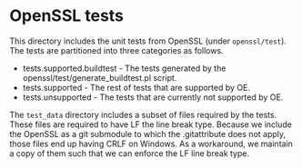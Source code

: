 OpenSSL tests
=============

This directory includes the unit tests from OpenSSL (under `openssl/test`). The tests are partitioned
into three categories as follows.

* tests.supported.buildtest - The tests generated by the openssl/test/generate_buildtest.pl script.
* tests.supported - The rest of tests that are supported by OE.
* tests.unsupported - The tests that are currently not supported by OE.

The `test_data` directory includes a subset of files required by the tests. These files are required
to have LF the line break type. Because we include the OpenSSL as a git submodule to which the .gitattribute
does not apply, those files end up having CRLF on Windows. As a workaround, we maintain a copy of them
such that we can enforce the LF line break type.
